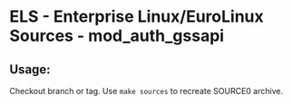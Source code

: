 # ELS - Enterprise Linux/EuroLinux Sources - mod_auth_gssapi
 
## Usage:
  Checkout branch or tag. Use `make sources` to recreate  SOURCE0 archive.
